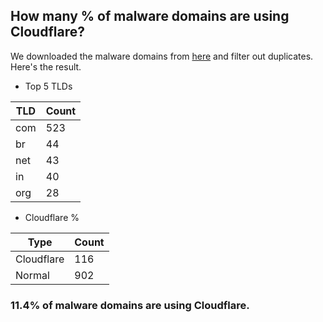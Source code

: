 ## How many % of malware domains are using Cloudflare?


We downloaded the malware domains from [here](https://urlhaus.abuse.ch) and filter out duplicates.
Here's the result.


[//]: # (start replacement)


- Top 5 TLDs

| TLD | Count |
| --- | --- |
| com | 523 |
| br | 44 |
| net | 43 |
| in | 40 |
| org | 28 |


- Cloudflare %

| Type | Count |
| --- | --- |
| Cloudflare | 116 |
| Normal | 902 |


### 11.4% of malware domains are using Cloudflare.